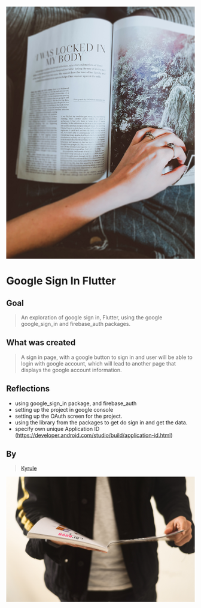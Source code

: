 ![Artikul main picture](https://github.com/Kyrule/Artikul/blob/master/page-turner.jpg)

# Google Sign In Flutter

## Goal

> An exploration of google sign in, Flutter, using the google google_sign_in and firebase_auth packages.

## What was created

> A sign in page, with a google button to sign in and user will be able to login with google account, which will lead to another page that displays the google account information.

## Reflections

- using google_sign_in package, and firebase_auth
- setting up the project in google console
- setting up the OAuth screen for the project.
- using the library from the packages to get do sign in and get the data.
- specify own unique Application ID (https://developer.android.com/studio/build/application-id.html)

## By

> [Kyrule](mailto:khairulkulma@gmail.com)

![End Banner](https://github.com/Kyrule/Artikul/blob/master/person-reading.jpg)